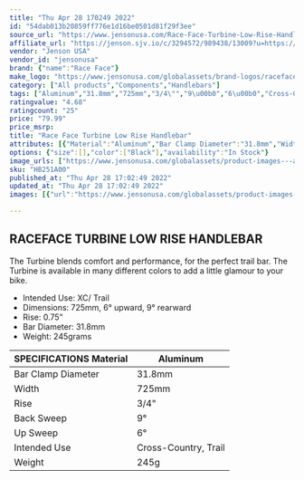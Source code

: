 ```yaml
---
title: "Thu Apr 28 170249 2022"
id: "54dab013b20859ff776e1d16be0501d81f29f3ee"
source_url: "https://www.jensonusa.com/Race-Face-Turbine-Low-Rise-Handlebar"
affiliate_url: "https://jenson.sjv.io/c/3294572/989438/13009?u=https://www.jensonusa.com/Race-Face-Turbine-Low-Rise-Handlebar"
vendor: "Jenson USA"
vendor_id: "jensonusa"
brand: {"name":"Race Face"}
make_logo: "https://www.jensonusa.com/globalassets/brand-logos/raceface.png"
category: ["All products","Components","Handlebars"]
tags: ["Aluminum","31.8mm","725mm","3/4\"","9\u00b0","6\u00b0","Cross-Country, Trail","245g"]
ratingvalue: "4.68"
ratingcount: "25"
price: "79.99"
price_msrp: 
title: "Race Face Turbine Low Rise Handlebar"
attributes: [{"Material":"Aluminum","Bar Clamp Diameter":"31.8mm","Width":"725mm","Rise":"3/4\"","Back Sweep":"9\u00b0","Up Sweep":"6\u00b0","Intended Use":"Cross-Country, Trail","Weight":"245g"}]
options: {"size":[],"color":["Black"],"availability":"In Stock"}
image_urls: ["https://www.jensonusa.com/globalassets/product-images---all-assets/race-face/hb251a00-black.jpg"]
sku: "HB251A00"
published_at: "Thu Apr 28 17:02:49 2022"
updated_at: "Thu Apr 28 17:02:49 2022"
images: [{"url":"https://www.jensonusa.com/globalassets/product-images---all-assets/race-face/hb251a00-black.jpg","path":"full/020e03418a71a90f60ca973a45743754d766dd7c.jpg","checksum":"8a00fd0033afca126d10f68897a4cdaa","status":"downloaded"}]

---
```

## RACEFACE TURBINE LOW RISE HANDLEBAR

The Turbine blends comfort and performance, for the perfect trail bar. The
Turbine is available in many different colors to add a little glamour to your
bike.

  * Intended Use: XC/ Trail
  * Dimensions: 725mm, 6° upward, 9° rearward
  * Rise: 0.75”
  * Bar Diameter: 31.8mm
  * Weight: 245grams

SPECIFICATIONS Material | Aluminum  
---|---  
Bar Clamp Diameter | 31.8mm  
Width | 725mm  
Rise | 3/4"  
Back Sweep | 9°  
Up Sweep | 6°  
Intended Use | Cross-Country, Trail  
Weight | 245g

